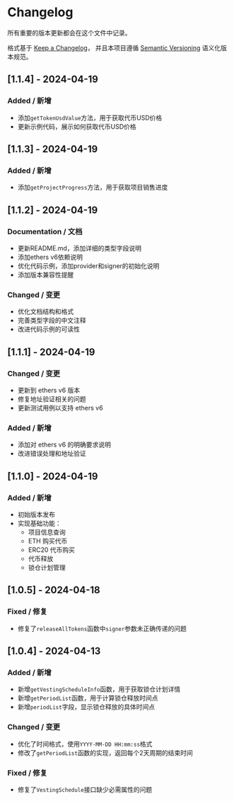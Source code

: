 # Changelog

所有重要的版本更新都会在这个文件中记录。

格式基于 [Keep a Changelog](https://keepachangelog.com/zh-CN/1.0.0/)，
并且本项目遵循 [Semantic Versioning](https://semver.org/lang/zh-CN/) 语义化版本规范。

## [1.1.4] - 2024-04-19

### Added / 新增

- 添加`getTokenUsdValue`方法，用于获取代币USD价格
- 更新示例代码，展示如何获取代币USD价格

## [1.1.3] - 2024-04-19

### Added / 新增

- 添加`getProjectProgress`方法，用于获取项目销售进度

## [1.1.2] - 2024-04-19

### Documentation / 文档

- 更新README.md，添加详细的类型字段说明
- 添加ethers v6依赖说明
- 优化代码示例，添加provider和signer的初始化说明
- 添加版本兼容性提醒

### Changed / 变更

- 优化文档结构和格式
- 完善类型字段的中文注释
- 改进代码示例的可读性

## [1.1.1] - 2024-04-19

### Changed / 变更

- 更新到 ethers v6 版本
- 修复地址验证相关的问题
- 更新测试用例以支持 ethers v6

### Added / 新增

- 添加对 ethers v6 的明确要求说明
- 改进错误处理和地址验证

## [1.1.0] - 2024-04-19

### Added / 新增

- 初始版本发布
- 实现基础功能：
  - 项目信息查询
  - ETH 购买代币
  - ERC20 代币购买
  - 代币释放
  - 锁仓计划管理

## [1.0.5] - 2024-04-18

### Fixed / 修复

- 修复了`releaseAllTokens`函数中`signer`参数未正确传递的问题

## [1.0.4] - 2024-04-13

### Added / 新增

- 新增`getVestingScheduleInfo`函数，用于获取锁仓计划详情
- 新增`getPeriodList`函数，用于计算锁仓释放时间点
- 新增`periodList`字段，显示锁仓释放的具体时间点

### Changed / 变更

- 优化了时间格式，使用`YYYY-MM-DD HH:mm:ss`格式
- 修改了`getPeriodList`函数的实现，返回每个2天周期的结束时间

### Fixed / 修复

- 修复了`VestingSchedule`接口缺少必需属性的问题
